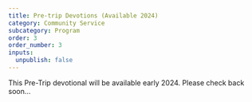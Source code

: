 ```yaml
---
title: Pre-trip Devotions (Available 2024)
category: Community Service
subcategory: Program
order: 3
order_number: 3
inputs:
  unpublish: false
---
```

This Pre-Trip devotional will be available early 2024. Please check back soon…